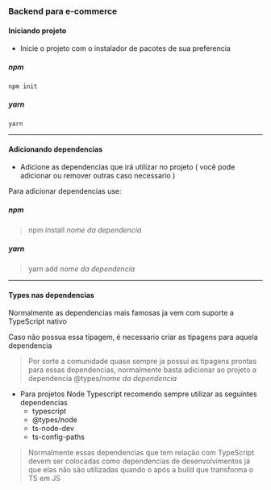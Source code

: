 ### Backend para e-commerce

#### Iniciando projeto

- Inicie o projeto com o instalador de pacotes de sua preferencia

##### npm
```=
npm init
```

##### yarn
```
yarn
```
<hr />

#### Adicionando dependencias

- Adicione as dependencias que irá utilizar no projeto ( você pode adicionar ou remover outras caso necessario )

Para adicionar dependencias use:
##### npm
> npm install *nome da dependencia*

##### yarn
> yarn add *nome da dependencia*

<hr />

#### Types nas dependencias

Normalmente as dependencias mais famosas ja vem com suporte a TypeScript nativo

Caso não possua essa tipagem, é necessario criar as tipagens para aquela dependencia
 
> Por sorte a comunidade quase sempre ja possui as tipagens prontas para essas dependencias, normalmente basta adicionar ao projeto a dependencia @types/*nome da dependencia*


- Para projetos Node Typescript recomendo sempre utilizar as seguintes dependencias
  - typescript
  - @types/node
  - ts-node-dev
  - ts-config-paths

> Normalmente essas dependencias que tem relação com TypeScript devem ser colocadas como dependencias de desenvolvimentos já que elas não são utilizadas quando o após a build que transforma o TS em JS

